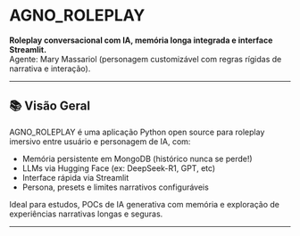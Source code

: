 # AGNO_ROLEPLAY

**Roleplay conversacional com IA, memória longa integrada e interface Streamlit.**  
Agente: Mary Massariol (personagem customizável com regras rígidas de narrativa e interação).

---

## 📚 Visão Geral

AGNO_ROLEPLAY é uma aplicação Python open source para roleplay imersivo entre usuário e personagem de IA, com:
- Memória persistente em MongoDB (histórico nunca se perde!)
- LLMs via Hugging Face (ex: DeepSeek-R1, GPT, etc)
- Interface rápida via Streamlit
- Persona, presets e limites narrativos configuráveis

Ideal para estudos, POCs de IA generativa com memória e exploração de experiências narrativas longas e seguras.

---


